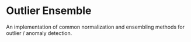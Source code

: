 # Outlier Ensemble
An implementation of common normalization and ensembling methods for outlier / anomaly detection.